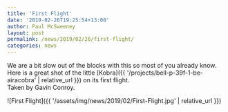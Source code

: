 ```yaml
---
title: 'First Flight'
date: '2019-02-26T19:25:54+13:00'
author: Paul McSweeney
layout: post
permalink: /news/2019/02/26/first-flight/
categories: news
---
```


We are a bit slow out of the blocks with this so most of you already know.  
Here is a great shot of the little [Kobra]({{ '/projects/bell-p-39f-1-be-airacobra' | relative_url }}) on its first flight.  
Taken by Gavin Conroy.

![First Flight]({{ '/assets/img/news/2019/02/First-Flight.jpg' | relative_url }})

